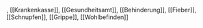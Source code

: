 , [[Krankenkasse]], [[Gesundheitsamt]], [[Behinderung]], [[Fieber]], [[Schnupfen]], [[Grippe]], [[Wohlbefinden]]